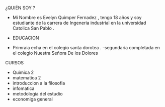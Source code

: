 


¿QUIÉN SOY ?
 - Mi Nombre es Evelyn Quimper Fernadez , tengo 18 años y soy estudiante de la carrera de Ingeneria industrial en la universidad Catolica San Pablo . 


 - EDUCACION 


- Primraia echa en el colegio santa dorotea .
-segundaria completada en el colegio Nuestra Señora De los Dolores 


CURSOS
- Quimica 2
- matematica 2
- introduccion a la filosofia
- infomatica
- metodologia del estudio
- economiga general
  
